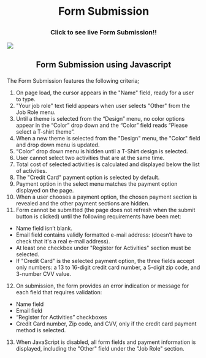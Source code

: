   <h1><b><p align="center">Form Submission</p></b></h1>


<h3><b><p align="center">Click to see live Form Submission!!</p></b></h3>
<a href=http://www.submissionform.sarahshelley.x10host.com/ target="_blank"><img src="https://github.com/sargef/form-submission/blob/master/pictures/form.JPG"></a>

<h2><b><p align="center">Form Submission using Javascript</p></b></h2>

The Form Submission features the following criteria;

1. On page load, the cursor appears in the "Name" field, ready for a user to type.
2. "Your job role" text field appears when user selects "Other" from the Job Role menu.
3. Until a theme is selected from the “Design” menu, no color options appear in the “Color” drop down and the “Color” field reads “Please select a T-shirt theme”.
4. When a new theme is selected from the "Design" menu, the "Color" field and drop down menu is updated.
5. “Color” drop down menu is hidden until a T-Shirt design is selected.
6. User cannot select two activities that are at the same time.
7. Total cost of selected activities is calculated and displayed below the list of activities.
8. The "Credit Card" payment option is selected by default.
9. Payment option in the select menu matches the payment option displayed on the page.
10. When a user chooses a payment option, the chosen payment section is revealed and the other payment sections are hidden.
11. Form cannot be submitted (the page does not refresh when the submit button is clicked) until the following requirements have been met:
* Name field isn’t blank.
* Email field contains validly formatted e-mail address: (doesn’t have to check that it's a real e-mail address).
* At least one checkbox under "Register for Activities" section must be selected.
* If "Credit Card" is the selected payment option, the three fields accept only numbers: a 13 to 16-digit credit card number, a 5-digit zip code, and 3-number CVV value.
12. On submission, the form provides an error indication or message for each field that requires validation:
* Name field
* Email field
* “Register for Activities” checkboxes
* Credit Card number, Zip code, and CVV, only if the credit card payment method is selected. 
13. When JavaScript is disabled, all form fields and payment information is displayed, including the "Other" field under the "Job Role" section.

